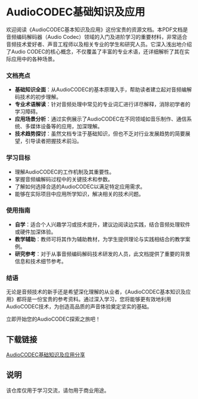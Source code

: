 # AudioCODEC基础知识及应用

欢迎阅读《AudioCODEC基本知识及应用》这份宝贵的资源文档。本PDF文档是音频编码解码器（Audio Codec）领域的入门及进阶学习的重要材料，非常适合音频技术爱好者、声音工程师以及相关专业的学生和研究人员。它深入浅出地介绍了Audio CODEC的核心概念，不仅覆盖了丰富的专业术语，还详细解析了其在实际应用中的各种场景。

### 文档亮点

- **基础知识全面**：从AudioCODEC的基本原理入手，帮助读者建立起对音频编解码技术的初步理解。
- **专业术语解读**：针对音频处理中常见的专业词汇进行详尽解释，消除初学者的学习障碍。
- **应用场景分析**：通过实例展示了AudioCODEC在不同领域如音乐制作、通信系统、多媒体设备等的应用，加深理解。
- **技术趋势探讨**：虽然文档专注于基础知识，但也不乏对行业发展趋势的简要展望，引导读者把握技术前沿。

### 学习目标

- 理解AudioCODEC的工作机制及其重要性。
- 掌握音频编解码过程中的关键技术和参数。
- 了解如何选择合适的AudioCODEC以满足特定应用需求。
- 能够在实际项目中应用所学知识，解决相关的技术问题。

### 使用指南

- **自学**：适合个人兴趣学习或技术提升，建议边阅读边实践，结合音频处理软件或硬件加深体验。
- **教学辅助**：教师可将其作为辅助教材，为学生提供理论与实践相结合的教学案例。
- **研究参考**：对于从事音频编码解码技术研发的人员，此文档提供了重要的背景信息和技术细节参考。

### 结语

无论是音频技术的新手还是希望深化理解的从业者，《AudioCODEC基本知识及应用》都将是一份宝贵的参考资料。通过深入学习，您将能够更有效地利用AudioCODEC技术，为创造高品质的声音体验奠定坚实的基础。

立即开始您的AudioCODEC探索之旅吧！

## 下载链接
[AudioCODEC基础知识及应用分享](https://pan.quark.cn/s/4c586d7a3dd4)

## 说明

该仓库仅用于学习交流，请勿用于商业用途。
